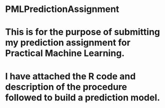 # PMLPredictionAssignment
# This is for the purpose of submitting my prediction assignment for Practical Machine Learning.
# I have attached the R code and description of the procedure followed to build a prediction model.
